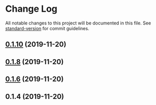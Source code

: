 # Change Log

All notable changes to this project will be documented in this file. See [standard-version](https://github.com/conventional-changelog/standard-version) for commit guidelines.

<a name="0.1.10"></a>
## [0.1.10](https://github.com/jxiaox/cryptocurrency-address-checker/compare/v0.1.8...v0.1.10) (2019-11-20)



<a name="0.1.8"></a>
## [0.1.8](https://github.com/jxiaox/cryptocurrency-address-checker/compare/v0.1.6...v0.1.8) (2019-11-20)



<a name="0.1.6"></a>
## [0.1.6](https://github.com/jxiaox/cryptocurrency-address-checker/compare/v0.1.4...v0.1.6) (2019-11-20)



<a name="0.1.4"></a>
## 0.1.4 (2019-11-20)
